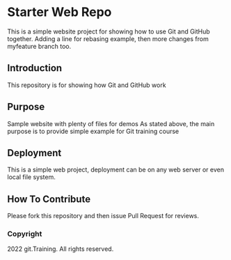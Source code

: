 # Starter Web Repo
This is a simple website project for showing how to use Git and GitHub together. Adding a line for rebasing example, then more changes from myfeature branch too.

## Introduction

This repository is for showing how Git and GitHub work

## Purpose

Sample website with plenty of files for demos
As stated above, the main purpose is to provide simple example for Git training course

## Deployment

This is a simple web project, deployment can be on any web server or even local file system.

## How To Contribute

Please fork this repository and then issue Pull Request for reviews.

### Copyright

2022 git.Training. All rights reserved.